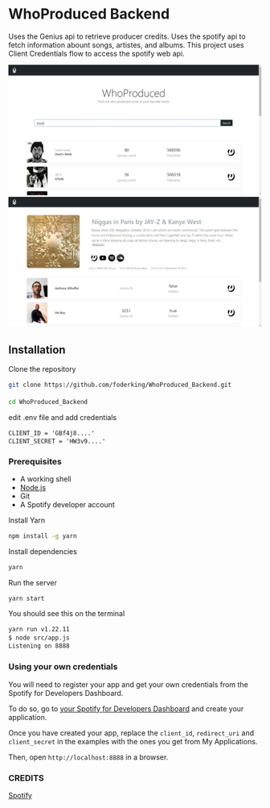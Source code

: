# WhoProduced Backend

Uses the Genius api to retrieve producer credits.
Uses the spotify api to fetch information abount songs, artistes, and albums.
This project uses Client Credentials flow to access the spotify web api.

![front-page](/examples/whoproduced-frontpage.jpg)
![credit-page](/examples/whoproduced-credit-page.jpg)

## Installation

Clone the repository
```sh
git clone https://github.com/foderking/WhoProduced_Backend.git

cd WhoProduced_Backend
```
edit .env file and add credentials
```
CLIENT_ID = 'GBf4j8....'
CLIENT_SECRET = 'HW3v9....'
```

### Prerequisites

+ A working shell
+ [Node.js](http://www.nodejs.org/download/) 
+ Git
+ A Spotify developer account 

Install Yarn

```sh
npm install -g yarn
```

Install dependencies
```sh
yarn
```

Run the server
```ssh
yarn start
```

You should see this on the terminal
```sh
yarn run v1.22.11
$ node src/app.js
Listening on 8888
```

### Using your own credentials
You will need to register your app and get your own credentials from the Spotify for Developers Dashboard.

To do so, go to [your Spotify for Developers Dashboard](https://beta.developer.spotify.com/dashboard) and create your application. 

Once you have created your app, replace the `client_id`, `redirect_uri` and `client_secret` in the examples with the ones you get from My Applications.



Then, open `http://localhost:8888` in a browser.

### CREDITS
[Spotify](https://github.com/spotify/web-api-auth-examples.git)

